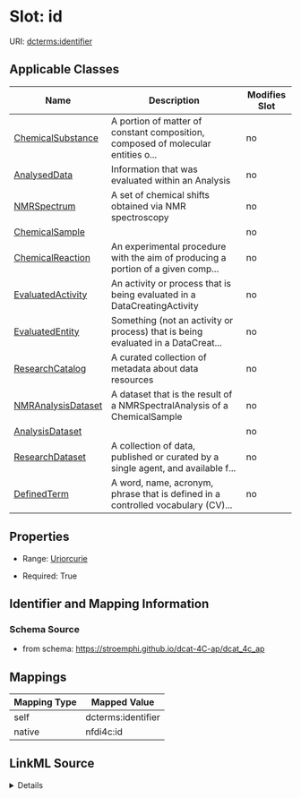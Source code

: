 

# Slot: id



URI: [dcterms:identifier](http://purl.org/dc/terms/identifier)



<!-- no inheritance hierarchy -->





## Applicable Classes

| Name | Description | Modifies Slot |
| --- | --- | --- |
| [ChemicalSubstance](ChemicalSubstance.md) | A portion of matter of constant composition, composed of molecular entities o... |  no  |
| [AnalysedData](AnalysedData.md) | Information that was evaluated within an Analysis |  no  |
| [NMRSpectrum](NMRSpectrum.md) | A set of chemical shifts obtained via NMR spectroscopy |  no  |
| [ChemicalSample](ChemicalSample.md) |  |  no  |
| [ChemicalReaction](ChemicalReaction.md) | An experimental procedure with the aim of producing a portion of a given comp... |  no  |
| [EvaluatedActivity](EvaluatedActivity.md) | An activity or process that is being evaluated in a DataCreatingActivity |  no  |
| [EvaluatedEntity](EvaluatedEntity.md) | Something (not an activity or process) that is being evaluated in a DataCreat... |  no  |
| [ResearchCatalog](ResearchCatalog.md) | A curated collection of metadata about data resources |  no  |
| [NMRAnalysisDataset](NMRAnalysisDataset.md) | A dataset that is the result of a NMRSpectralAnalysis of a ChemicalSample |  no  |
| [AnalysisDataset](AnalysisDataset.md) |  |  no  |
| [ResearchDataset](ResearchDataset.md) | A collection of data, published or curated by a single agent, and available f... |  no  |
| [DefinedTerm](DefinedTerm.md) | A word, name, acronym, phrase that is defined in a controlled vocabulary (CV)... |  no  |







## Properties

* Range: [Uriorcurie](Uriorcurie.md)

* Required: True





## Identifier and Mapping Information







### Schema Source


* from schema: https://stroemphi.github.io/dcat-4C-ap/dcat_4c_ap




## Mappings

| Mapping Type | Mapped Value |
| ---  | ---  |
| self | dcterms:identifier |
| native | nfdi4c:id |




## LinkML Source

<details>
```yaml
name: id
from_schema: https://stroemphi.github.io/dcat-4C-ap/dcat_4c_ap
rank: 1000
slot_uri: dcterms:identifier
identifier: true
alias: id
domain_of:
- DefinedTerm
- ResearchDataset
- ResearchCatalog
- EvaluatedEntity
- EvaluatedActivity
range: uriorcurie
required: true

```
</details>